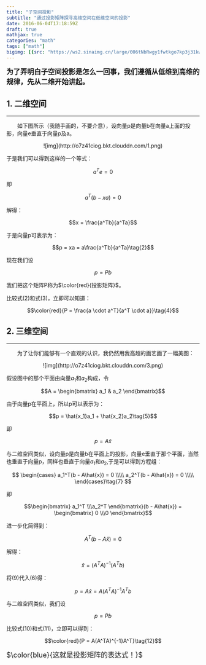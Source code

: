 ```yaml
---
title: "子空间投影"
subtitle: "通过投影矩阵探寻高维空间在低维空间的投影"
date: 2016-06-04T17:18:59Z
draft: true
mathjax: true
categories: "math"
tags: ["math"]
bigimg: [{src: "https://ws2.sinaimg.cn/large/006tNbRwgy1fwtkgo7kp3j31kw0d0750.jpg"}]
---
```


<!--more-->

<font size=4>**为了弄明白子空间投影是怎么一回事，我们遵循从低维到高维的规律，先从二维开始讲起。**</font>

## 1. 二维空间
------
&emsp;&emsp;如下图所示（我随手画的，不要介意），设向量p是向量b在向量a上面的投影，向量e垂直于向量p及a。

<center>![img](http://o7z41ciog.bkt.clouddn.com/1.png)</center>

于是我们可以得到这样的一个等式：

$$a^Te = 0$$

即

$$a^T(b-xa) = 0\tag{1}$$

解得：

$$x = \frac{a^Tb}{a^Ta}$$

于是向量p可表示为：

$$p = xa = a\frac{a^Tb}{a^Ta}\tag{2}$$

现在我们设

$$p = Pb\tag{3}$$

我们把这个矩阵P称为$\color{red}{投影矩阵}$。

比较式(2)和式(3)，立即可以知道：

$$\color{red}{P = \frac{a \cdot a^T}{a^T \cdot a}}\tag{4}$$

## 2. 三维空间
------

&emsp;&emsp;为了让你们能够有一个直观的认识，我仍然用我高超的画艺画了一幅美图：

<center>![img](http://o7z41ciog.bkt.clouddn.com/3.png)</center>

假设图中的那个平面由向量$a_1$和$a_2$构成，令

$$A = \begin{bmatrix} a_1 & a_2 \end{bmatrix}$$

由于向量p在平面上，所以p可以表示为：

$$p = \hat{x_1}a_1 + \hat{x_2}a_2\tag{5}$$

即

$$p = A\hat{x}\tag{6}$$

与二维空间类似，设向量p是向量b在平面上的投影，向量e垂直于那个平面，当然也垂直于向量p，同样也垂直于向量$a_1$和$a_2$,于是可以得到方程组：

$$
\begin{cases}
a_1^T(b - A\hat{x}) = 0 \\\\\
a_2^T(b - A\hat{x}) = 0 \\\\\
\end{cases}\tag{7}
$$

即

$$\begin{bmatrix} a_1^T \\\a_2^T \end{bmatrix}(b - A\hat{x}) = \begin{bmatrix} 0 \\\0 \end{bmatrix}$$

进一步化简得到：

$$A^T(b - A\hat{x}) = 0\tag{8}$$

解得：

$$\hat{x} = (A^TA)^{-1}(A^Tb)\tag{9}$$

将(9)代入(6)得：

$$p = A\hat{x} = A(A^TA)^{-1}A^Tb\tag{10}$$

与二维空间类似，我们设

$$p = Pb\tag{11}$$

比较式(10)和式(11)，立即可以得到：

$$\color{red}{P = A(A^TA)^{-1}A^T}\tag{12}$$

<font size=4>$\color{blue}{这就是投影矩阵的表达式！}$</font>
